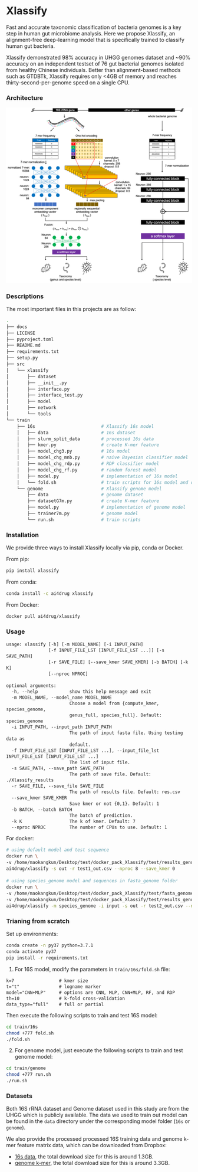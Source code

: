# Xlassify

Fast and accurate taxonomic classification of bacteria genomes is a key step in human gut microbiome analysis. Here we propose Xlassify, an alignment-free deep-learning model that is specifically trained to classify human gut bacteria.

Xlassify demonstrated 98% accuracy in UHGG genomes dataset and \~90% accuracy on an independent testset of 76 gut bacterial genomes isolated from healthy Chinese individuals. Better than alignment-based methods such as GTDBTk, Xlassify requires only <4GB of memory and reaches thirty-second-per-genome speed on a single CPU.


### Architecture

<!-- 16S model: -->
<!-- ![16s_model](./docs/images/16s_model.png) -->

<!-- genome model: -->
<!-- ![genome_model](./docs/images/genome_model.png) -->


![genome_model](./docs/images/overall.png)



### Descriptions  

The most important files in this projects are as follow:
```bash
.
├── docs
├── LICENSE
├── pyproject.toml
├── README.md
├── requirements.txt
├── setup.py
├── src
│   └── xlassify
│       ├── dataset
│       ├── __init__.py
│       ├── interface.py
│       ├── interface_test.py
│       ├── model
│       ├── network
│       └── tools
└── train
    ├── 16s                         # Xlassify 16s model
    │   ├── data                    # 16s dataset
    │   ├── slurm_split_data        # processed 16s data
    │   ├── kmer.py                 # create K-mer feature
    │   ├── model_chg3.py           # 16s model
    │   ├── model_chg_mnb.py        # naive Bayesian classifier model
    │   ├── model_chg_rdp.py        # RDP classifier model
    │   ├── model_chg_rf.py         # random forest model
    │   ├── model.py                # implementation of 16s model
    │   └── fold.sh                 # train scripts for 16s model and other baselines
    └── genome                      # Xlassify genome model
        ├── data                    # genome dataset
        ├── datasetG7m.py           # create K-mer feature
        ├── model.py                # implementation of genome model
        ├── trainer7m.py            # genome model
        └── run.sh                  # train scripts
```


### Installation

We provide three ways to install Xlassify locally via pip, conda or Docker.

From pip:

```bash
pip install xlassify
```

From conda:
```bash
conda install -c ai4drug xlassify
```

From Docker:
```bash
docker pull ai4drug/xlassify
```


### Usage
```
usage: xlassify [-h] [-m MODEL_NAME] [-i INPUT_PATH]
                [-f INPUT_FILE_LST [INPUT_FILE_LST ...]] [-s SAVE_PATH]
                [-r SAVE_FILE] [--save_kmer SAVE_KMER] [-b BATCH] [-k K]
                [--nproc NPROC]

optional arguments:
  -h, --help            show this help message and exit
  -m MODEL_NAME, --model_name MODEL_NAME
                        Choose a model from {compute_kmer, species_genome,
                        genus_full, species_full}. Default: species_genome
  -i INPUT_PATH, --input_path INPUT_PATH
                        The path of input fasta file. Using testing data as
                        default.
  -f INPUT_FILE_LST [INPUT_FILE_LST ...], --input_file_lst INPUT_FILE_LST [INPUT_FILE_LST ...]
                        The list of input file.
  -s SAVE_PATH, --save_path SAVE_PATH
                        The path of save file. Default: ./Xlassify_results
  -r SAVE_FILE, --save_file SAVE_FILE
                        The path of results file. Default: res.csv
  --save_kmer SAVE_KMER
                        Save kmer or not {0,1}. Default: 1
  -b BATCH, --batch BATCH
                        The batch of prediction.
  -k K                  The k of kmer. Default: 7
  --nproc NPROC         The number of CPUs to use. Default: 1
```

For docker:
```bash
# using default model and test sequence
docker run \
-v /home/maokangkun/Desktop/test/docker_pack_Xlassify/test/results_genome:/xlassify/out \
ai4drug/xlassify -s out -r test1_out.csv --nproc 8 --save_kmer 0

# using species_genome model and sequences in fasta_genome folder
docker run \
-v /home/maokangkun/Desktop/test/docker_pack_Xlassify/test/fasta_genome:/xlassify/input \
-v /home/maokangkun/Desktop/test/docker_pack_Xlassify/test/results_genome:/xlassify/out \
ai4drug/xlassify -m species_genome -i input -s out -r test2_out.csv --nproc 8 --save_kmer 0
```


### Trianing from scratch

Set up environments:
```bash
conda create -n py37 python=3.7.1
conda activate py37
pip install -r requirements.txt
```

1. For 16S model, modify the parameters in `train/16s/fold.sh` file:
```
k=7                 # kmer size
t="t"               # logname marker
model="CNN+MLP"     # options are CNN, MLP, CNN+MLP, RF, and RDP
th=10               # k-fold cross-validation
data_type="full"    # full or partial
```

Then execute the following scripts to train and test 16S model:
```bash
cd train/16s
chmod +777 fold.sh
./fold.sh
```

2. For genome model, just execute the following scripts to train and test genome model:
```bash
cd train/genome
chmod +777 run.sh
./run.sh
```

### Datasets

Both 16S rRNA dataset and Genome dataset used in this study are from the UHGG which is publicly available. The data we used to train out model can be found in the `data` directory under the corresponding model folder (`16s` or `genome`).

We also provide the processed processed 16S training data and genome k-mer feature matrix data, which can be downloaded from Dropbox:
- [16s data](https://www.dropbox.com/s/dytdh9icrmiycfu/slurm_split_data.zip?dl=0), the total download size for this is around 1.3GB.
- [genome k-mer](https://www.dropbox.com/s/oxh6fb52peqfuum/kmer7_mat_ge5_le50_dedup.npy?dl=0), the total download size for this is around 3.3GB.
